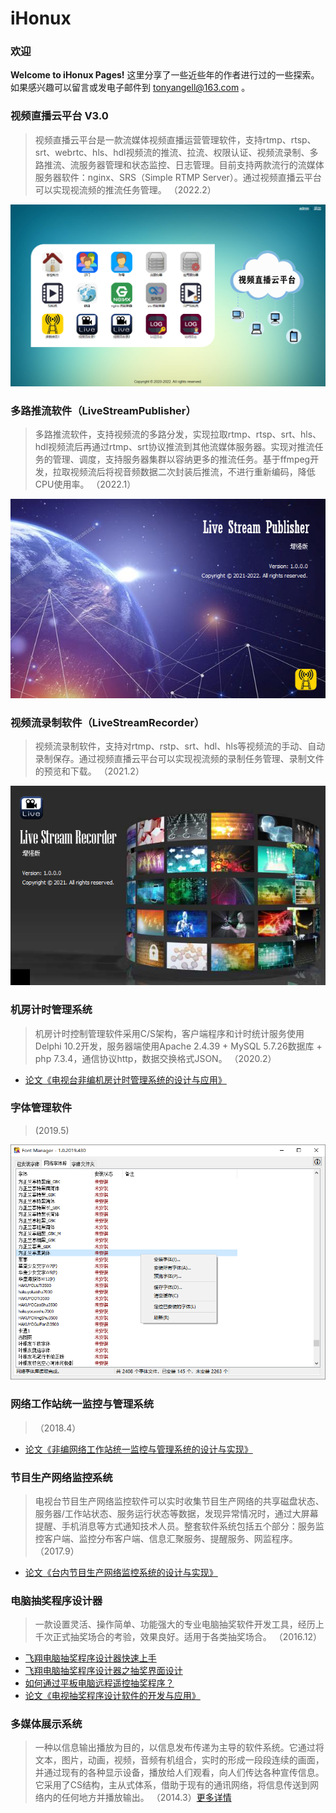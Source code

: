 # iHonux

### 欢迎
 **Welcome to iHonux Pages!**  这里分享了一些近些年的作者进行过的一些探索。如果感兴趣可以留言或发电子邮件到 tonyangell@163.com 。

### 视频直播云平台 V3.0
> 视频直播云平台是一款流媒体视频直播运营管理软件，支持rtmp、rtsp、srt、webrtc、hls、hdl视频流的推流、拉流、权限认证、视频流录制、多路推流、流服务器管理和状态监控、日志管理。目前支持两款流行的流媒体服务器软件：nginx、SRS（Simple RTMP Server）。通过视频直播云平台可以实现视流频的推流任务管理。
（2022.2）

![视频直播云平台 V3.0](images/%E8%A7%86%E9%A2%91%E7%9B%B4%E6%92%AD%E4%BA%91%E5%B9%B3%E5%8F%B0V3.0.png)

### 多路推流软件（LiveStreamPublisher）
> 多路推流软件，支持视频流的多路分发，实现拉取rtmp、rtsp、srt、hls、hdl视频流后再通过rtmp、srt协议推流到其他流媒体服务器。实现对推流任务的管理、调度，支持服务器集群以容纳更多的推流任务。基于ffmpeg开发，拉取视频流后将视音频数据二次封装后推流，不进行重新编码，降低CPU使用率。
（2022.1）

![多路推流软件](images/LiveStreamPublisher.png)

### 视频流录制软件（LiveStreamRecorder）
> 视频流录制软件，支持对rtmp、rstp、srt、hdl、hls等视频流的手动、自动录制保存。通过视频直播云平台可以实现视流频的录制任务管理、录制文件的预览和下载。
（2021.2）

![视频流录制软件](images/LiveStreamRecorder.png)

### 机房计时管理系统
> 机房计时控制管理软件采用C/S架构，客户端程序和计时统计服务使用Delphi 10.2开发，服务器端使用Apache 2.4.39 + MySQL 5.7.26数据库 + php 7.3.4，通信协议http，数据交换格式JSON。
（2020.2）

- [论文《电视台非编机房计时管理系统的设计与应用》](https://kns.cnki.net/kcms/detail/detail.aspx?dbcode=CJFD&dbname=CJFDLAST2021&filename=DSZM202110015&uniplatform=NZKPT&v=nsPYJJIzNwanzm74g-0HCBpIHnohTHTIqfcgS4h1qJAqgndFxr56264ngJwxJh6i)

### 字体管理软件
> (2019.5)

![Font Manager](images/FontManager.png)

### 网络工作站统一监控与管理系统
> （2018.4）

- [论文《非编网络工作站统一监控与管理系统的设计与实现》](https://kns.cnki.net/kcms/detail/detail.aspx?dbcode=CJFD&dbname=CJFDLAST2020&filename=DSZM202002019&uniplatform=NZKPT&v=AiRotHsGSyPfgl8XzIrVR9KQtm0AWYNnm7-fw80GbU2fDRha28R4OW9z41eIWQLF)

### 节目生产网络监控系统
> 电视台节目生产网络监控软件可以实时收集节目生产网络的共享磁盘状态、服务器/工作站状态、服务运行状态等数据，发现异常情况时，通过大屏幕提醒、手机消息等方式通知技术人员。整套软件系统包括五个部分：服务监控客户端、监控分布客户端、信息汇聚服务、提醒服务、网监程序。
（2017.9）

- [论文《台内节目生产网络监控系统的设计与实现》](https://kns.cnki.net/kcms/detail/detail.aspx?filename=DSZM201901019&dbcode=CJFQ&dbname=CJFD2019&v=nObC302BMhD21XqCtCQ9Stk2bf5wgPBgvJ0kQdhJdu14j5CA2wSagVogRMLoMmDP)

### 电脑抽奖程序设计器
> 一款设置灵活、操作简单、功能强大的专业电脑抽奖软件开发工具，经历上千次正式抽奖场合的考验，效果良好。适用于各类抽奖场合。
（2016.12）

- [飞翔电脑抽奖程序设计器快速上手](images/%E9%A3%9E%E7%BF%94%E7%94%B5%E8%84%91%E6%8A%BD%E5%A5%96%E7%A8%8B%E5%BA%8F%E8%AE%BE%E8%AE%A1%E5%99%A8%E5%BF%AB%E9%80%9F%E4%B8%8A%E6%89%8B.png)
- [飞翔电脑抽奖程序设计器之抽奖界面设计](images/%E9%A3%9E%E7%BF%94%E7%94%B5%E8%84%91%E6%8A%BD%E5%A5%96%E7%A8%8B%E5%BA%8F%E8%AE%BE%E8%AE%A1%E5%99%A8%E4%B9%8B%E6%8A%BD%E5%A5%96%E7%95%8C%E9%9D%A2%E8%AE%BE%E8%AE%A1.png)
- [如何通过平板电脑远程遥控抽奖程序？](images/%E5%A6%82%E4%BD%95%E9%80%9A%E8%BF%87%E5%B9%B3%E6%9D%BF%E7%94%B5%E8%84%91%E8%BF%9C%E7%A8%8B%E9%81%A5%E6%8E%A7%E6%8A%BD%E5%A5%96%E7%A8%8B%E5%BA%8F%EF%BC%9F.png)
- [论文《电视抽奖程序设计软件的开发与应用》](https://kns.cnki.net/kcms/detail/detail.aspx?filename=OGSA201307001017&dbcode=CPFD&dbname=CPFD2016&v=3fxURWWI5VcqDJpKX7f9Onu79yoXJUZiEoLnCYdOwt93YvgSi0_xAwpSJD-ApVvn6NWGwBRFubM=)

### 多媒体展示系统
> 一种以信息输出播放为目的，以信息发布传递为主导的软件系统。它通过将文本，图片，动画，视频，音频有机组合，实时的形成一段段连续的画面，并通过现有的各种显示设备，播放给人们观看，向人们传达各种宣传信息。它采用了CS结构，主从式体系，借助于现有的通讯网络，将信息传送到网络内的任何地方并播放输出。
（2014.3）[更多详情](images/%E9%A3%9E%E7%BF%94%E5%A4%9A%E5%AA%92%E4%BD%93%E5%B1%95%E7%A4%BA%E7%B3%BB%E7%BB%9F.png)